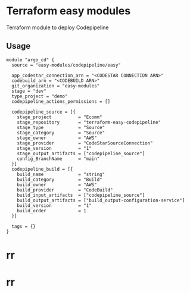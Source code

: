 # Terraform easy modules

Terraform module to deploy Codepipeline

## Usage

```hcl
module "argo_cd" {
  source = "easy-modules/codepipeline/easy"
  
  app_codestar_connection_arn = "<CODESTAR CONNECTION ARN>"
  codebuild_arn = "<CODEBUILD ARN>"
  git_organization = "easy-modules"
  stage = "dev"
  type_project = "demo"
  codepipeline_actions_permissions = []
  
  codepipeline_source = [{
    stage_project          = "Ecomm"
    stage_repository       = "terraform-easy-codepipeline"
    stage_type             = "Source"
    stage_category         = "Source"
    stage_owner            = "AWS"
    stage_provider         = "CodeStarSourceConnection"
    stage_version          = "1"
    stage_output_artifacts = ["codepipeline_source"]
    config_BranchName      = "main"
  }]
  codepipeline_build = [{
    build_name             = "string"
    build_category         = "Build"
    build_owner            = "AWS"
    build_provider         = "CodeBuild"
    build_input_artifacts  = ["codepipeline_source"]
    build_output_artifacts = ["build_output-configuration-service"]
    build_version          = "1"
    build_order            = 1
  }]
  
  tags = {}
}
```

<!-- BEGINNING OF PRE-COMMIT-TERRAFORM DOCS HOOK -->
# rr
# rr
<!-- END OF PRE-COMMIT-TERRAFORM DOCS HOOK -->
